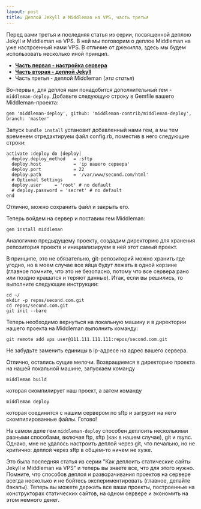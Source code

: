 ```yaml
---
layout: post
title: Деплой Jekyll и Middleman на VPS, часть третья
---
```


Перед вами третья и последняя статья из серии, посвященной деплою Jekyll и Middleman на VPS. В ней мы поговорим о деплое Middleman на уже настроенный нами VPS. В отличие от джекилла, здесь мы будем использовать несколько иной принцип.

 - **[Часть первая - настройка сервера](http://frey.su/deploy-static-sites-to-vps-part-1)**
 - **[Часть вторая - деплой Jekyll](http://frey.su/deploy-static-sites-to-vps-part-2)**
 - Часть третья - деплой Middleman (*эта статья*)

Во-первых, для деплоя нам понадобится дополнительный гем - `middleman-deploy`. Добавьте следующую строку в Gemfile вашего Middleman-проекта:

```
gem 'middleman-deploy', github: 'middleman-contrib/middleman-deploy', branch: 'master'
```

Запуск `bundle install` установит добавленный нами гем, а мы тем временем отредактируем файл config.rb, поместив в него следующие строки:

```
activate :deploy do |deploy|
  deploy.deploy_method   = :sftp
  deploy.host            = 'ip вашего сервера'
  deploy.port            = 22
  deploy.path            = '/var/www/second.com/html'
  # Optional Settings
  deploy.user     = 'root' # no default
  # deploy.password = 'secret' # no default
end
```

Отлично, можно сохранить файл и закрыть его.

Теперь войдем на сервер и поставим гем Middleman:

```
gem install middleman
```

Аналогично предыдущему проекту, создадим директорию для хранения репозитория проекта и инициализируем в ней этот самый проект.

В принципе, это не обязательно, git-репозиторий можно хранить где угодно, но в моем случае все яйца будут лежать в одной корзине (главное помните, что это не безопасно, потому что все сервера рано или поздно крашатся и теряют данные). Итак, если вы решились, то выполните следующие инструкции:

```
cd ~/
mkdir -p repos/second.com.git
cd repos/second.com.git
git init --bare
```
Теперь необходимо вернуться на локальную машину и в директории нашего проекта на Middleman выполнить команду:

```
git remote add vps user@111.111.111.111:repos/second.com.git
```

Не забудьте заменить единицы в ip-адресе на адрес вашего сервера.

Отлично, остались сущие мелочи. Возвращаемся в директорию проекта на нашей локальной машине, запускаем команду

```
middleman build
```

которая скомпилирует наш проект, а затем команду

```
middleman deploy
```

которая соединится с нашим сервером по sftp и загрузит на него скомпилированные файлы. Готово!

На самом деле гем `middleman-deploy` способен деплоить несколькими разными способами, включая ftp, sftp (как в нашем случае), git и rsync. Однако, мне не удалось настроить деплой через git, что печально, но не критично: деплой через sftp в общем-то ничем не хуже.

Это была последняя статья из серии "Как деплоить статические сайты Jekyll и Middleman на VPS" и теперь вы знаете все, что для этого нужно. Помните, что способов деплоя и разворачивания проектов на сервере всегда несколько и не бойтесь экспериментировать (главное, делайте бэкапы). Теперь вы можете держать все ваши проекты, построенные на конструкторах статических сайтов, на одном сервере и экономить на этом немного денег.
